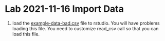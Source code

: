 # Lab 2021-11-16   Import Data

1. load the [example-data-bad.csv](example-data-bad.csv) file to rstudio.
You will have problems loading this file.
You need to customize read_csv call so that you can load this file.

